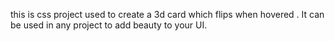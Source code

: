 this is css project used to create a 3d card which flips when hovered . It can be used in any project to add beauty to your UI.